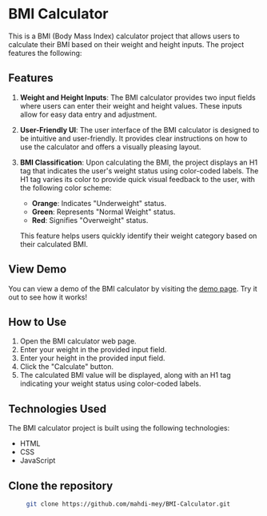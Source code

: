 # BMI Calculator

This is a BMI (Body Mass Index) calculator project that allows users to calculate their BMI based on their weight and height inputs. The project features the following:

## Features

1. **Weight and Height Inputs**: The BMI calculator provides two input fields where users can enter their weight and height values. These inputs allow for easy data entry and adjustment.

2. **User-Friendly UI**: The user interface of the BMI calculator is designed to be intuitive and user-friendly. It provides clear instructions on how to use the calculator and offers a visually pleasing layout.

3. **BMI Classification**: Upon calculating the BMI, the project displays an H1 tag that indicates the user's weight status using color-coded labels. The H1 tag varies its color to provide quick visual feedback to the user, with the following color scheme:

   - **Orange**: Indicates "Underweight" status.
   - **Green**: Represents "Normal Weight" status.
   - **Red**: Signifies "Overweight" status.

   This feature helps users quickly identify their weight category based on their calculated BMI.

   
## View Demo

You can view a demo of the BMI calculator by visiting the [demo page](https://mahdi-mey.github.io/BMI-Calculator/). Try it out to see how it works!

## How to Use

1. Open the BMI calculator web page.
2. Enter your weight in the provided input field.
3. Enter your height in the provided input field.
4. Click the "Calculate" button.
5. The calculated BMI value will be displayed, along with an H1 tag indicating your weight status using color-coded labels.

## Technologies Used

The BMI calculator project is built using the following technologies:

- HTML
- CSS
- JavaScript


## Clone the repository
```bash
     git clone https://github.com/mahdi-mey/BMI-Calculator.git
```
